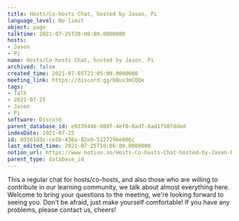 ```yaml
---
title: Hosts/Co-hosts Chat, hosted by Jason, Pi
language_level: No limit
object: page
talktime: 2021-07-25T20:00:00.0000000
hosts:
- Jason
- Pi
name: Hosts/Co-hosts Chat, hosted by Jason, Pi
archived: false
created_time: 2021-07-05T23:05:00.0000000
meeting_link: https://discord.gg/bBuv3mCQQe
tags:
- Talk
- 2021-07-25
- Jason
- Pi
software: Discord
parent_database_id: e9339446-880f-4ef0-8ad7-8ad1f507dded
indexDate: 2021-07-25
id: 03161d3c-ce5b-436a-82e0-512729be806c
last_edited_time: 2021-07-25T10:06:00.0000000
notion_url: https://www.notion.so/Hosts-Co-hosts-Chat-hosted-by-Jason-Pi-03161d3cce5b436a82e0512729be806c
parent_type: database_id
---
```







This a regular chat for hosts/co-hosts, and also those who are willing to contribute in our learning community, we talk about almost everything here. Welcome to bring your questions to the meeting, we're looking forward to seeing you. Don't be afraid, just make yourself comfortable!
If you have any problems, please contact us, cheers!




